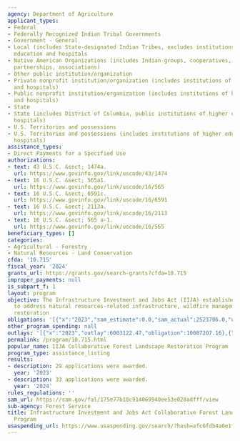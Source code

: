 ```yaml
---
agency: Department of Agriculture
applicant_types:
- Federal
- Federally Recognized Indian Tribal Governments
- Government - General
- Local (includes State-designated Indian Tribes, excludes institutions of higher
  education and hospitals
- Native American Organizations (includes Indian groups, cooperatives, corporations,
  partnerships, associations)
- Other public institution/organization
- Private nonprofit institution/organization (includes institutions of higher education
  and hospitals)
- Public nonprofit institution/organization (includes institutions of higher education
  and hospitals)
- State
- State (includes District of Columbia, public institutions of higher education and
  hospitals)
- U.S. Territories and possessions
- U.S. Territories and possessions (includes institutions of higher education and
  hospitals)
assistance_types:
- Direct Payments for a Specified Use
authorizations:
- text: 43 U.S.C. &sect; 1474a.
  url: https://www.govinfo.gov/link/uscode/43/1474
- text: 16 U.S.C. &sect; 565a1.
  url: https://www.govinfo.gov/link/uscode/16/565
- text: 16 U.S.C. &sect; 6591c.
  url: https://www.govinfo.gov/link/uscode/16/6591
- text: 16 U.S.C. &sect; 2113a.
  url: https://www.govinfo.gov/link/uscode/16/2113
- text: 16 U.S.C. &sect; 565 a-1.
  url: https://www.govinfo.gov/link/uscode/16/565
beneficiary_types: []
categories:
- Agricultural - Forestry
- Natural Resources - Land Conservation
cfda: '10.715'
fiscal_year: '2024'
grants_url: https://grants.gov/search-grants?cfda=10.715
improper_payments: null
is_subpart_f: 1
layout: program
objective: The Infrastructure Investment and Jobs Act (IIJA) establishes new funds
  to address natural resources-related infrastructure, wildfire management and ecosystem
  restoration
obligations: '[{"x":"2023","sam_estimate":0.0,"sam_actual":2523706.0,"usa_spending_actual":10641371.74},{"x":"2024","sam_estimate":0.0,"sam_actual":7053745.0,"usa_spending_actual":7053745.35},{"x":"2025","sam_estimate":0.0,"sam_actual":7500000.0,"usa_spending_actual":265000.0}]'
other_program_spending: null
outlays: '[{"x":"2023","outlay":6003122.47,"obligation":10087207.16},{"x":"2024","outlay":1122019.84,"obligation":6253698.76},{"x":"2025","outlay":0.0,"obligation":265000.0}]'
permalink: /program/10.715.html
popular_name: IIJA Collaborative Forest Landscape Restoration Program
program_type: assistance_listing
results:
- description: 29 applications were awarded.
  year: '2023'
- description: 33 applications were awarded.
  year: '2024'
rules_regulations: ''
sam_url: https://sam.gov/fal/175e77b18c914069940ee53e028adfff/view
sub-agency: Forest Service
title: Infrastructure Investment and Jobs Act Collaborative Forest Landscape Restoration
  Program
usaspending_url: https://www.usaspending.gov/search/?hash=afc6fdb4a0e1fd56fee01e07e0420150
---
```

